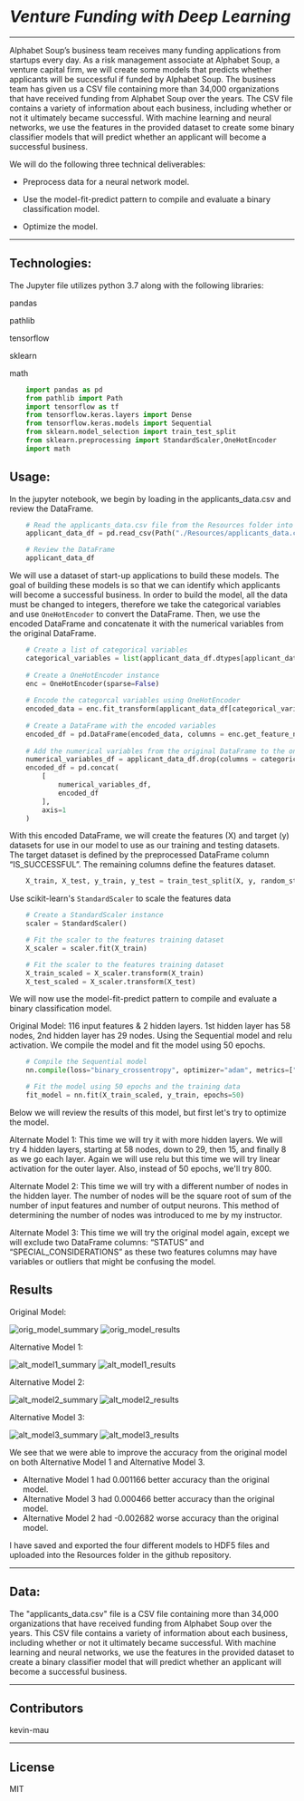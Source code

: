 # *Venture Funding with Deep Learning*
---
Alphabet Soup’s business team receives many funding applications from startups every day.  As a risk management associate at Alphabet Soup, a venture
capital firm, we will create some models that predicts whether applicants will be successful if funded by Alphabet Soup.  The business team has given
us a CSV file containing more than 34,000 organizations that have received funding from Alphabet Soup over the years. The CSV file contains a variety
of information about each business, including whether or not it ultimately became successful. With machine learning and neural networks, we use the
features in the provided dataset to create some binary classifier models that will predict whether an applicant will become a successful business.

We will do the following three technical deliverables:

  * Preprocess data for a neural network model.

  * Use the model-fit-predict pattern to compile and evaluate a binary classification model.

  * Optimize the model.

---
## Technologies:

The Jupyter file utilizes python 3.7 along with the following libraries:

pandas

pathlib

tensorflow

sklearn

math

```python
    import pandas as pd
    from pathlib import Path
    import tensorflow as tf
    from tensorflow.keras.layers import Dense
    from tensorflow.keras.models import Sequential
    from sklearn.model_selection import train_test_split
    from sklearn.preprocessing import StandardScaler,OneHotEncoder
    import math
```

## Usage:
In the jupyter notebook, we begin by loading in the applicants_data.csv and review the DataFrame.
```python
    # Read the applicants_data.csv file from the Resources folder into a Pandas DataFrame
    applicant_data_df = pd.read_csv(Path("./Resources/applicants_data.csv"))

    # Review the DataFrame
    applicant_data_df
```

We will use a dataset of start-up applications to build these models.  The goal of building these models is so that we can identify which applicants will
become a successful business.  In order to build the model, all the data must be changed to integers, therefore we take the categorical variables and use
`OneHotEncoder` to convert the DataFrame.  Then, we use the encoded DataFrame and concatenate it with the numerical variables from the original DataFrame.  
```python
    # Create a list of categorical variables 
    categorical_variables = list(applicant_data_df.dtypes[applicant_data_df.dtypes == "object"].index)
    
    # Create a OneHotEncoder instance
    enc = OneHotEncoder(sparse=False)
    
    # Encode the categorcal variables using OneHotEncoder
    encoded_data = enc.fit_transform(applicant_data_df[categorical_variables])
    
    # Create a DataFrame with the encoded variables
    encoded_df = pd.DataFrame(encoded_data, columns = enc.get_feature_names(categorical_variables))
    
    # Add the numerical variables from the original DataFrame to the one-hot encoding DataFrame
    numerical_variables_df = applicant_data_df.drop(columns = categorical_variables)
    encoded_df = pd.concat(
        [
            numerical_variables_df,
            encoded_df
        ],
        axis=1
    )

```

With this encoded DataFrame, we will create the features (X) and target (y) datasets for use in our model to use as our training and testing datasets.  The
target dataset is defined by the preprocessed DataFrame column “IS_SUCCESSFUL”.  The remaining columns define the features dataset.
```python
    X_train, X_test, y_train, y_test = train_test_split(X, y, random_state=1)
```

Use scikit-learn's `StandardScaler` to scale the features data
```python
    # Create a StandardScaler instance
    scaler = StandardScaler()

    # Fit the scaler to the features training dataset
    X_scaler = scaler.fit(X_train)

    # Fit the scaler to the features training dataset
    X_train_scaled = X_scaler.transform(X_train)
    X_test_scaled = X_scaler.transform(X_test)
```

We will now use the model-fit-predict pattern to compile and evaluate a binary classification model.

Original Model: 116 input features & 2 hidden layers.  1st hidden layer has 58 nodes, 2nd hidden layer has 29 nodes.  Using the Sequential model and relu activation.
We compile the model and fit the model using 50 epochs.
```python
    # Compile the Sequential model
    nn.compile(loss="binary_crossentropy", optimizer="adam", metrics=["accuracy"])

    # Fit the model using 50 epochs and the training data
    fit_model = nn.fit(X_train_scaled, y_train, epochs=50)
```

Below we will review the results of this model, but first let's try to optimize the model.

Alternate Model 1:  This time we will try it with more hidden layers.  We will try 4 hidden layers, starting at 58 nodes, down to 29, then 15, and finally 8 as
we go each layer.  Again we will use relu but this time we will try linear activation for the outer layer.  Also, instead of 50 epochs, we'll try 800.

Alternate Model 2:  This time we will try with a different number of nodes in the hidden layer.  The number of nodes will be the square root of sum of the number
of input features and number of output neurons.  This method of determining the number of nodes was introduced to me by my instructor.

Alternate Model 3:  This time we will try the original model again, except we will exclude two DataFrame columns: “STATUS” and “SPECIAL_CONSIDERATIONS” as these 
two features columns may have variables or outliers that might be confusing the model.

## Results

Original Model:


![orig_model_summary](https://github.com/kevin-mau/venture_funding_with_deep_learning/blob/main/Resources/orig_model_summary.PNG?raw=true)
![orig_model_results](https://github.com/kevin-mau/venture_funding_with_deep_learning/blob/main/Resources/orig_model_results.jpg?raw=true)

Alternative Model 1:


![alt_model1_summary](https://github.com/kevin-mau/venture_funding_with_deep_learning/blob/main/Resources/alt_model1_summary.PNG?raw=true)
![alt_model1_results](https://github.com/kevin-mau/venture_funding_with_deep_learning/blob/main/Resources/alt_model1_results.jpg?raw=true)

Alternative Model 2:


![alt_model2_summary](https://github.com/kevin-mau/venture_funding_with_deep_learning/blob/main/Resources/alt_model2_summary.PNG?raw=true)
![alt_model2_results](https://github.com/kevin-mau/venture_funding_with_deep_learning/blob/main/Resources/alt_model2_result.jpg?raw=true)

Alternative Model 3:


![alt_model3_summary](https://github.com/kevin-mau/venture_funding_with_deep_learning/blob/main/Resources/alt_model3_summary.PNG?raw=true)
![alt_model3_results](https://github.com/kevin-mau/venture_funding_with_deep_learning/blob/main/Resources/alt_model3_results.jpg?raw=true)

We see that we were able to improve the accuracy from the original model on both Alternative Model 1 and Alternative Model 3.
  *  Alternative Model 1 had 0.001166 better accuracy than the original model. 
  *  Alternative Model 3 had 0.000466 better accuracy than the original model.
  *  Alternative Model 2 had -0.002682 worse accuracy than the original model.

I have saved and exported the four different models to HDF5 files and uploaded into the Resources folder in the github repository.

---

## Data:

The "applicants_data.csv" file is a CSV file containing more than 34,000 organizations that have received funding from Alphabet Soup over the years.
This CSV file contains a variety of information about each business, including whether or not it ultimately became successful. With machine learning
and neural networks, we use the features in the provided dataset to create a binary classifier model that will predict whether an applicant will
become a successful business.

---

## Contributors

kevin-mau

---

## License

MIT
